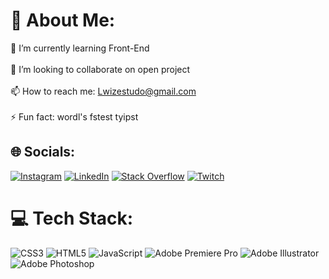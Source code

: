# 💫 About Me:
🌱 I’m currently learning Front-End<br><br>👯 I’m looking to collaborate on open project<br><br>📫 How to reach me: Lwizestudo@gmail.com<br><br>⚡ Fun fact: wordl's fstest tyipst


## 🌐 Socials:
[![Instagram](https://img.shields.io/badge/Instagram-%23E4405F.svg?logo=Instagram&logoColor=white)](https://instagram.com/Lwizuh) [![LinkedIn](https://img.shields.io/badge/LinkedIn-%230077B5.svg?logo=linkedin&logoColor=white)](https://linkedin.com/in/luiz-lott-3543bb1a1) [![Stack Overflow](https://img.shields.io/badge/-Stackoverflow-FE7A16?logo=stack-overflow&logoColor=white)](https://stackoverflow.com/users/20628535) [![Twitch](https://img.shields.io/badge/Twitch-%239146FF.svg?logo=Twitch&logoColor=white)](https://twitch.tv/Lwizuh) 

# 💻 Tech Stack:
![CSS3](https://img.shields.io/badge/css3-%231572B6.svg?style=for-the-badge&logo=css3&logoColor=white) ![HTML5](https://img.shields.io/badge/html5-%23E34F26.svg?style=for-the-badge&logo=html5&logoColor=white) ![JavaScript](https://img.shields.io/badge/javascript-%23323330.svg?style=for-the-badge&logo=javascript&logoColor=%23F7DF1E) ![Adobe Premiere Pro](https://img.shields.io/badge/Adobe%20Premiere%20Pro-9999FF.svg?style=for-the-badge&logo=Adobe%20Premiere%20Pro&logoColor=white) ![Adobe Illustrator](https://img.shields.io/badge/adobeillustrator-%23FF9A00.svg?style=for-the-badge&logo=adobeillustrator&logoColor=white) ![Adobe Photoshop](https://img.shields.io/badge/adobephotoshop-%2331A8FF.svg?style=for-the-badge&logo=adobephotoshop&logoColor=white)

<!-- Proudly created with GPRM ( https://gprm.itsvg.in ) -->
